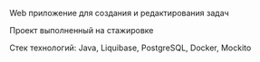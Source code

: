 Web приложение для создания и редактирования задач

Проект выполненный на стажировке

Стек технологий: Java, Liquibase, PostgreSQL, Docker, Mockito
